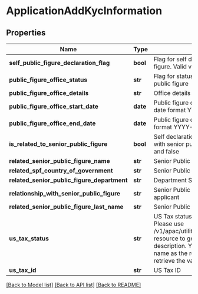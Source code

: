 # ApplicationAddKycInformation

## Properties
Name | Type | Description | Notes
------------ | ------------- | ------------- | -------------
**self_public_figure_declaration_flag** | **bool** | Flag for self declaration if applicant is public figure. Valid values: true and false | [optional] 
**public_figure_office_status** | **str** | Flag for status of public office if applicant is public figure | [optional] 
**public_figure_office_details** | **str** | Office details if applicant is public figure | [optional] 
**public_figure_office_start_date** | **date** | Public figure office start date in ISO 8601 date format YYYY-MM-DD | [optional] 
**public_figure_office_end_date** | **date** | Public figure office end date in ISO 8601 date format YYYY-MM-DD | [optional] 
**is_related_to_senior_public_figure** | **bool** | Self declaration if applicant has any relation with senior public figure. Valid values: true and false | [optional] 
**related_senior_public_figure_name** | **str** | Senior Public Figure Name | [optional] 
**related_spf_country_of_government** | **str** | Senior Public Figure Country of Government | [optional] 
**related_senior_public_figure_department** | **str** | Department Senior Public Figure belongs to | [optional] 
**relationship_with_senior_public_figure** | **str** | Senior Public Figure relationship with applicant | [optional] 
**related_senior_public_figure_last_name** | **str** | Senior Public Figure Last Name | [optional] 
**us_tax_status** | **str** | US Tax status. This is a reference data field. Please use /v1/apac/utilities/referenceData/{usTaxStatus} resource to get valid value of this field with description. You can use usTaxStatus field name as the referenceCode parameter to retrieve the values. | [optional] 
**us_tax_id** | **str** | US Tax ID | [optional] 

[[Back to Model list]](../README.md#documentation-for-models) [[Back to API list]](../README.md#documentation-for-api-endpoints) [[Back to README]](../README.md)

